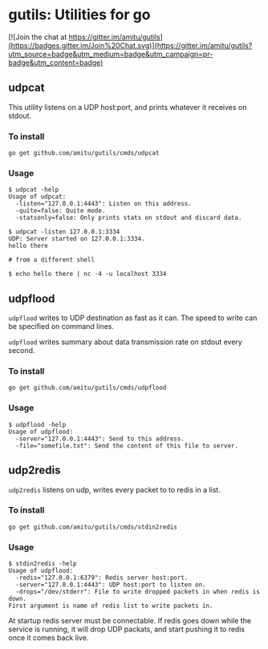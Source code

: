 # gutils: Utilities for go

[![Join the chat at https://gitter.im/amitu/gutils](https://badges.gitter.im/Join%20Chat.svg)](https://gitter.im/amitu/gutils?utm_source=badge&utm_medium=badge&utm_campaign=pr-badge&utm_content=badge)

## udpcat

This utility listens on a UDP host:port, and prints whatever it receives 
on stdout.

### To install

```shell
go get github.com/amitu/gutils/cmds/udpcat
```

### Usage

```shell
$ udpcat -help 
Usage of udpcat:
  -listen="127.0.0.1:4443": Listen on this address.
  -quite=false: Quite mode.
  -statsonly=false: Only prints stats on stdout and discard data.

$ udpcat -listen 127.0.0.1:3334
UDP: Server started on 127.0.0.1:3334.
hello there

# from a different shell

$ echo hello there | nc -4 -u localhost 3334
```

## udpflood

`udpflood` writes to UDP destination as fast as it can. The speed to write 
can be specified on command lines.

`udpflood` writes summary about data transmission rate on stdout every second.

### To install

```shell
go get github.com/amitu/gutils/cmds/udpflood
```

### Usage

```shell
$ udpflood -help 
Usage of udpflood:
  -server="127.0.0.1:4443": Send to this address.
  -file="somefile.txt": Send the content of this file to server.
```

## udp2redis

`udp2redis` listens on udp, writes every packet to to redis in a list.

### To install

```shell
go get github.com/amitu/gutils/cmds/stdin2redis
```

### Usage

```shell
$ stdin2redis -help 
Usage of udpflood:
  -redis="127.0.0.1:6379": Redis server host:port.
  -server="127.0.0.1:4443": UDP host:port to listen on.
  -drops="/dev/stderr": File to write dropped packets in when redis is down.
First argument is name of redis list to write packets in.
```

At startup redis server must be connectable. If redis goes down while the
service is running, it will drop UDP packats, and start pushing it to
redis once it comes back live.




